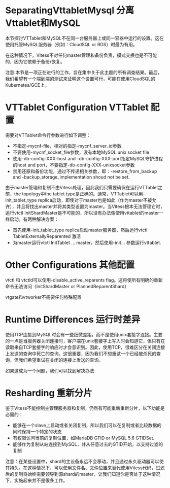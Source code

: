 # SeparatingVttabletMysql 分离Vttablet和MySQL
本节探讨VTTablet和MySQL不在同一台服务器上或同一容器中运行的设置。这在使用托管MySQL服务器（例如：CloudSQL or RDS）时最为有用。

在这种情况下，Vitess不对任何master管理和备份负责，模式交换也是不可能的，因为它依赖于备份/恢复。

注意:本节是一项正在进行的工作，旨在集中关于此主题的所有调查结果。最后，我们希望有一个端到端的测试来证明这个设置可行，可能在使用CloudSQL的Kubernetes/GCE上。

# VTTablet Configuration   VTTablet 配置
需要对VTTablet命令行参数进行如下调整：
- 不指定-mycnf-file，相对的指定-mycnf_server_id参数
- 不要使用-mycnf_socket_file参数，没有本地MySQL unix socket file
- 使用-db-config-XXX-host and -db-config-XXX-port指定MySQL守护进程的host and port，不要指定-db-config-XXX-unixsocket参数
- 禁用还原和备份功能，通过不传递相关参数，即：-restore_from_backup and -backup_storage_implementation shoud not be set.

由于master管理和复制不由Vitess处理，因此我们只需要确保在运行VTTablet之前，the topology中the tablet type是正确的。通常，VTTablet可以用-init_tablet_type replica启动，即使对于master也是如此（作为master不被允许），并且将找出master并将其类型设置为master。当Vitess根本无法管理它时，运行vtctl InitShardMaster是不可能的，所以没有办法像使用vttablet的master一样启动。有两种解决方案：
- 首先使用-init_tablet_type replica启动master服务器，然后运行vtctl TabletExternallyReparented <tablet alias>激活
- 为master运行vtctl InitTablet ... master，然后使用-init... 参数运行vttablet.

# Other Configurations 其他配置
vtctl 和 vtctld可以使用-disable_active_reparents flag。这将使所有明确的重新命令无法访问（InitShardMaster or PlannedReparentShard）

vtgate和vtworker不需要任何特殊配置

# Runtime Differences 运行时差异
使用TCP连接到MySQL时会有一些细微差距，而不是使用unix套接字连接。主要的一点是当服务器关闭连接时，客户端在unix套接字上写入时会知道它，但只有在读取来自TCP套接字的响应时才会意识到。因此，使用TCP，很难区分在关闭连接上发送的查询中死亡的查询。这很重要，因为我们不想重试一个已经被杀死的查询，但我们希望重试在关闭的连接上发送的查询。

如果这成为一个问题，我们可以找到解决办法
# Resharding 重新分片
鉴于Vitess不能控制主管理服务器和复制，仍然有可能重新重新分片，以下功能是必需的：
- 能够在一个slave上启动或者关闭复制，所以我们可以在复制或者比较数据的同时保持一个特定的状态
- 有权限访问当前的复制位置，如MariaDB GTID or MySQL 5.6 GTIDSet.
- 能够作为复制从站连接到MySQL，并从任意过去的GTID开始，以支持过滤的复制

注意：在某些设置中，shard的主设备永远不会移动，并且通过永久驱动器可以使其持久。在这种情况下，可以使用文件名、文件位置来替代使用Vitess代码，过滤后的复制将始终需要领导到源shard的master，让我们知道你是否处于这种情况下，实施起来并不是很多工作。
